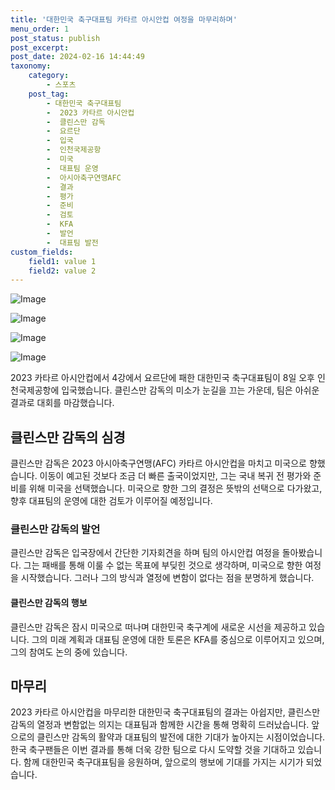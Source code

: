 ```yaml
---
title: '대한민국 축구대표팀 카타르 아시안컵 여정을 마무리하며'
menu_order: 1
post_status: publish
post_excerpt: 
post_date: 2024-02-16 14:44:49
taxonomy:
    category:
        - 스포츠
    post_tag:
        - 대한민국 축구대표팀
        -  2023 카타르 아시안컵
        -  클린스만 감독
        -  요르단
        -  입국
        -  인천국제공항
        -  미국
        -  대표팀 운영
        -  아시아축구연맹AFC
        -  결과
        -  평가
        -  준비
        -  검토
        -  KFA
        -  발언
        -  대표팀 발전
custom_fields:
    field1: value 1
    field2: value 2
---
```


![Image](https://imgnews.pstatic.net/image/109/2024/02/10/0005016053_001_20240210211103444.jpg?type=w647)

![Image](https://imgnews.pstatic.net/image/109/2024/02/10/0005016053_002_20240210211103505.jpg?type=w647)

![Image](https://imgnews.pstatic.net/image/109/2024/02/10/0005016053_003_20240210211103556.jpg?type=w647)

![Image](https://imgnews.pstatic.net/image/109/2024/02/10/0005016053_004_20240210211103566.jpg?type=w647)

2023 카타르 아시안컵에서 4강에서 요르단에 패한 대한민국 축구대표팀이 8일 오후 인천국제공항에 입국했습니다. 클린스만 감독의 미소가 눈길을 끄는 가운데, 팀은 아쉬운 결과로 대회를 마감했습니다.
## 클린스만 감독의 심경
클린스만 감독은 2023 아시아축구연맹(AFC) 카타르 아시안컵을 마치고 미국으로 향했습니다. 이동이 예고된 것보다 조금 더 빠른 출국이었지만, 그는 국내 복귀 전 평가와 준비를 위해 미국을 선택했습니다. 미국으로 향한 그의 결정은 뜻밖의 선택으로 다가왔고, 향후 대표팀의 운영에 대한 검토가 이루어질 예정입니다.
### 클린스만 감독의 발언
클린스만 감독은 입국장에서 간단한 기자회견을 하며 팀의 아시안컵 여정을 돌아봤습니다. 그는 패배를 통해 이룰 수 없는 목표에 부딪힌 것으로 생각하며, 미국으로 향한 여정을 시작했습니다. 그러나 그의 방식과 열정에 변함이 없다는 점을 분명하게 했습니다.
#### 클린스만 감독의 행보
클린스만 감독은 잠시 미국으로 떠나며 대한민국 축구계에 새로운 시선을 제공하고 있습니다. 그의 미래 계획과 대표팀 운영에 대한 토론은 KFA를 중심으로 이루어지고 있으며, 그의 참여도 논의 중에 있습니다.
## 마무리
2023 카타르 아시안컵을 마무리한 대한민국 축구대표팀의 결과는 아쉽지만, 클린스만 감독의 열정과 변함없는 의지는 대표팀과 함께한 시간을 통해 명확히 드러났습니다. 앞으로의 클린스만 감독의 활약과 대표팀의 발전에 대한 기대가 높아지는 시점이었습니다. 한국 축구팬들은 이번 결과를 통해 더욱 강한 팀으로 다시 도약할 것을 기대하고 있습니다. 함께 대한민국 축구대표팀을 응원하며, 앞으로의 행보에 기대를 가지는 시기가 되었습니다.
